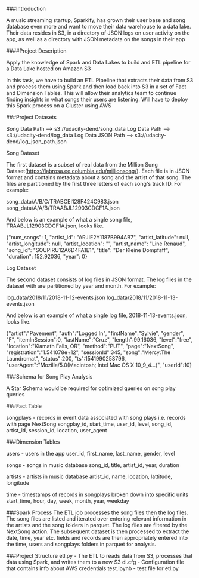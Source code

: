 ###Introduction

A music streaming startup, Sparkify, has grown their user base and song database even more and want to move their data warehouse to a data lake. Their data resides in S3, in a directory of JSON logs on user activity on the app, as well as a directory with JSON metadata on the songs in their app

####Project Description

Apply the knowledge of Spark and Data Lakes to build and ETL pipeline for a Data Lake hosted on Amazon S3

In this task, we have to build an ETL Pipeline that extracts their data from S3 and process them using Spark and then load back into S3 in a set of Fact and Dimension Tables. This will allow their analytics team to continue finding insights in what songs their users are listening. Will have to deploy this Spark process on a Cluster using AWS

###Project Datasets

Song Data Path --> s3://udacity-dend/song_data Log Data Path --> s3://udacity-dend/log_data Log Data JSON Path --> s3://udacity-dend/log_json_path.json

Song Dataset

The first dataset is a subset of real data from the Million Song Dataset(https://labrosa.ee.columbia.edu/millionsong/). Each file is in JSON format and contains metadata about a song and the artist of that song. The files are partitioned by the first three letters of each song's track ID. For example:

song_data/A/B/C/TRABCEI128F424C983.json song_data/A/A/B/TRAABJL12903CDCF1A.json

And below is an example of what a single song file, TRAABJL12903CDCF1A.json, looks like.

{"num_songs": 1, "artist_id": "ARJIE2Y1187B994AB7", "artist_latitude": null, "artist_longitude": null, "artist_location": "", "artist_name": "Line Renaud", "song_id": "SOUPIRU12A6D4FA1E1", "title": "Der Kleine Dompfaff", "duration": 152.92036, "year": 0}

Log Dataset

The second dataset consists of log files in JSON format. The log files in the dataset with are partitioned by year and month. For example:

log_data/2018/11/2018-11-12-events.json log_data/2018/11/2018-11-13-events.json

And below is an example of what a single log file, 2018-11-13-events.json, looks like.

{"artist":"Pavement", "auth":"Logged In", "firstName":"Sylvie", "gender", "F", "itemInSession":0, "lastName":"Cruz", "length":99.16036, "level":"free", "location":"Klamath Falls, OR", "method":"PUT", "page":"NextSong", "registration":"1.541078e+12", "sessionId":345, "song":"Mercy:The Laundromat", "status":200, "ts":1541990258796, "userAgent":"Mozilla/5.0(Macintosh; Intel Mac OS X 10_9_4...)", "userId":10}

###Schema for Song Play Analysis

A Star Schema would be required for optimized queries on song play queries

###Fact Table

songplays - records in event data associated with song plays i.e. records with page NextSong songplay_id, start_time, user_id, level, song_id, artist_id, session_id, location, user_agent

###Dimension Tables

users - users in the app user_id, first_name, last_name, gender, level

songs - songs in music database song_id, title, artist_id, year, duration

artists - artists in music database artist_id, name, location, lattitude, longitude

time - timestamps of records in songplays broken down into specific units start_time, hour, day, week, month, year, weekday

###Spark Process
The ETL job processes the song files then the log files. The song files are listed and iterated over entering relevant information in the artists and the song folders in parquet. The log files are filtered by the NextSong action. The subsequent dataset is then processed to extract the date, time, year etc. fields and records are then appropriately entered into the time, users and songplays folders in parquet for analysis.


###Project Structure
etl.py - The ETL to reads data from S3, processes that data using Spark, and writes them to a new S3
dl.cfg - Configuration file that contains info about AWS credentials
test.ipynb - test file for etl.py